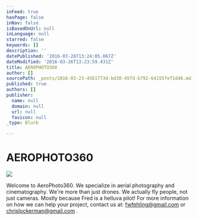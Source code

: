 ```yaml
---
inFeed: true
hasPage: false
inNav: false
isBasedOnUrl: null
inLanguage: null
starred: false
keywords: []
description: ''
datePublished: '2016-03-26T13:24:05.067Z'
dateModified: '2016-03-26T13:23:59.431Z'
title: AEROPHOTO360
author: []
sourcePath: _posts/2016-03-23-4561773d-bd30-45fd-b792-64155fef1d46.md
published: true
authors: []
publisher:
  name: null
  domain: null
  url: null
  favicon: null
_type: Blurb

---
```

# AEROPHOTO360
![](https://the-grid-user-content.s3-us-west-2.amazonaws.com/635da072-5046-4027-973c-28e2ed8ff944.jpg)

Welcome to AeroPhoto360\.  We specialize in aerial photography and cinematography.  We're more than just drones.  We actually fly people, not just cameras.  Mostly because Fred is a helluva pilot!  For more information on how we can help your project, contact us at: fwfehling@gmail.com or chrislockerman@gmail.com  .